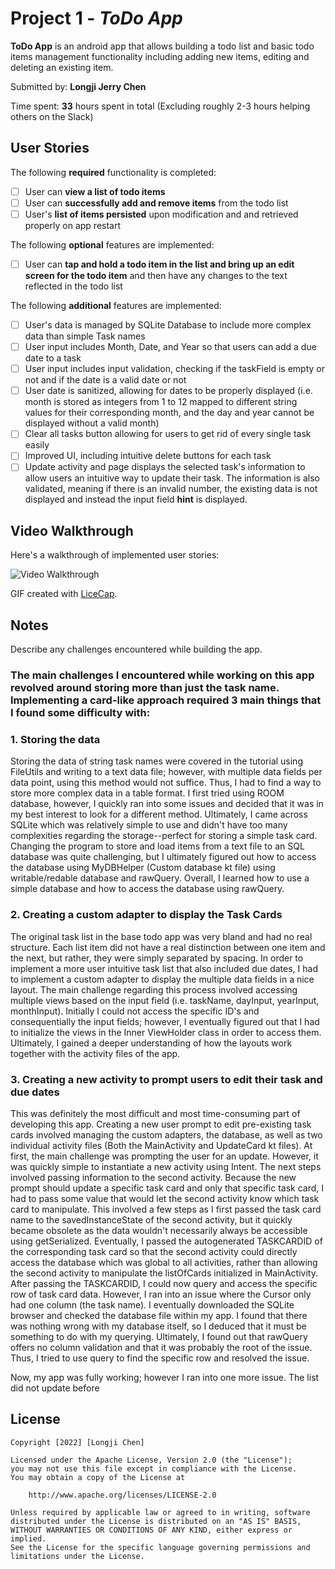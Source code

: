 # Project 1 - *ToDo App*

**ToDo App** is an android app that allows building a todo list and basic todo items management functionality including adding new items, editing and deleting an existing item.

Submitted by: **Longji Jerry Chen**

Time spent: **33** hours spent in total (Excluding roughly 2-3 hours helping others on the Slack)

## User Stories

The following **required** functionality is completed:

* [ ] User can **view a list of todo items**
* [ ] User can **successfully add and remove items** from the todo list
* [ ] User's **list of items persisted** upon modification and and retrieved properly on app restart

The following **optional** features are implemented:

* [ ] User can **tap and hold a todo item in the list and bring up an edit screen for the todo item** and then have any changes to the text reflected in the todo list

The following **additional** features are implemented:

* [ ] User's data is managed by SQLite Database to include more complex data than simple Task names
* [ ] User input includes Month, Date, and Year so that users can add a due date to a task
* [ ] User input includes input validation, checking if the taskField is empty or not and if the date is a valid date or not
* [ ] User date is sanitized, allowing for dates to be properly displayed (i.e. month is stored as integers from 1 to 12 mapped to different string values for their corresponding month, and the day and year cannot be displayed without a valid month)
* [ ] Clear all tasks button allowing for users to get rid of every single task easily
* [ ] Improved UI, including intuitive delete buttons for each task 
* [ ] Update activity and page displays the selected task's information to allow users an intuitive way to update their task. The information is also validated, meaning if there is an invalid number, the existing data is not displayed and instead the input field **hint** is displayed.

## Video Walkthrough

Here's a walkthrough of implemented user stories:

<img src='http://i.imgur.com/link/to/your/gif/file.gif' title='Video Walkthrough' width='' alt='Video Walkthrough' />

GIF created with [LiceCap](http://www.cockos.com/licecap/).

## Notes

Describe any challenges encountered while building the app.

### The main challenges I encountered while working on this app revolved around storing more than just the task name. Implementing a card-like approach required 3 main things that I found some difficulty with:

### 1. Storing the data

Storing the data of string task names were covered in the tutorial using FileUtils and writing to a text data file; however, with multiple data fields per data point, using this method would not suffice. Thus, I had to find a way to store more complex data in a table format. I first tried using ROOM database, however, I quickly ran into some issues and decided that it was in my best interest to look for a different method. Ultimately, I came across SQLite which was relatively simple to use and didn't have too many complexities regarding the storage--perfect for storing a simple task card. Changing the program to store and load items from a text file to an SQL database was quite challenging, but I ultimately figured out how to access the database using MyDBHelper (Custom database kt file) using writable/redable database and rawQuery. Overall, I learned how to use a simple database and how to access the database using rawQuery.

### 2. Creating a custom adapter to display the Task Cards

The original task list in the base todo app was very bland and had no real structure. Each list item did not have a real distinction between one item and the next, but rather, they were simply separated by spacing. In order to implement a more user intuitive task list that also included due dates, I had to implement a custom adapter to display the multiple data fields in a nice layout. The main challenge regarding this process involved accessing multiple views based on the input field (i.e. taskName, dayInput, yearInput, monthInput). Initially I could not access the specific ID's and consequentially the input fields; however, I eventually figured out that I had to initialize the views in the Inner ViewHolder class in order to access them. Ultimately, I gained a deeper understanding of how the layouts work together with the activity files of the app.

### 3. Creating a new activity to prompt users to edit their task and due dates

This was definitely the most difficult and most time-consuming part of developing this app. Creating a new user prompt to edit pre-existing task cards involved managing the custom adapters, the database, as well as two individual activity files (Both the MainActivity and UpdateCard kt files). At first, the main challenge was prompting the user for an update. However, it was quickly simple to instantiate a new activity using Intent. The next steps involved passing information to the second activity. Because the new prompt should update a specific task card and only that specific task card, I had to pass some value that would let the second activity know which task card to manipulate. This involved a few steps as I first passed the task card name to the savedInstanceState of the second activity, but it quickly became obsolete as the data wouldn't necessarily always be accessible using getSerialized. Eventually, I passed the autogenerated TASKCARDID of the corresponding task card so that the second activity could directly access the database which was global to all activities, rather than allowing the second activity to manipulate the listOfCards initialized in MainActivity. After passing the TASKCARDID, I could now query and access the specific row of task card data. However, I ran into an issue where the Cursor only had one column (the task name). I eventually downloaded the SQLite browser and checked the database file within my app. I found that there was nothing wrong with my database itself, so I deduced that it must be something to do with my querying. Ultimately, I found out that rawQuery offers no column validation and that it was probably the root of the issue. Thus, I tried to use query to find the specific row and resolved the issue.

Now, my app was fully working; however I ran into one more issue. The list did not update before

## License

    Copyright [2022] [Longji Chen]

    Licensed under the Apache License, Version 2.0 (the "License");
    you may not use this file except in compliance with the License.
    You may obtain a copy of the License at

        http://www.apache.org/licenses/LICENSE-2.0

    Unless required by applicable law or agreed to in writing, software
    distributed under the License is distributed on an "AS IS" BASIS,
    WITHOUT WARRANTIES OR CONDITIONS OF ANY KIND, either express or implied.
    See the License for the specific language governing permissions and
    limitations under the License.
